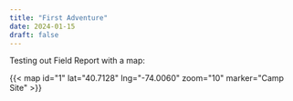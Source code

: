```yaml
---
title: "First Adventure"
date: 2024-01-15
draft: false
---
```


Testing out Field Report with a map:

{{< map id="1" lat="40.7128" lng="-74.0060" zoom="10" marker="Camp Site" >}}